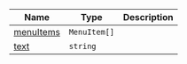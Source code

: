 <section id="main" data-note="AUTO-GENERATED CONTENT, DO NOT EDIT DIRECTLY!">

| Name                                                                                                    | Type                    | Description |
| ------------------------------------------------------------------------------------------------------- | ----------------------- | ----------- |
| [menuItems](https://nguix-starter.lamnhan.com/content/reference/classes/footercomponent.html#menuitems) | <code>MenuItem[]</code> |             |
| [text](https://nguix-starter.lamnhan.com/content/reference/classes/footercomponent.html#text)           | <code>string</code>     |             |

</section>
